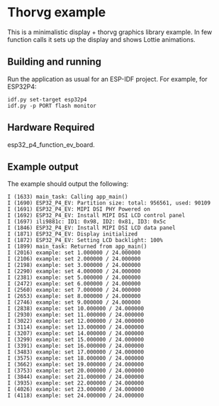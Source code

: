 # Thorvg example

This is a minimalistic display + thorvg graphics library example.
In few function calls it sets up the display and shows Lottie animations.

## Building and running

Run the application as usual for an ESP-IDF project. For example, for ESP32P4:
```
idf.py set-target esp32p4
idf.py -p PORT flash monitor
```

## Hardware Required

esp32_p4_function_ev_board.


## Example output

The example should output the following:

```
I (1633) main_task: Calling app_main()
I (1690) ESP32_P4_EV: Partition size: total: 956561, used: 90109
I (1691) ESP32_P4_EV: MIPI DSI PHY Powered on
I (1692) ESP32_P4_EV: Install MIPI DSI LCD control panel
I (1697) ili9881c: ID1: 0x98, ID2: 0x81, ID3: 0x5c
I (1846) ESP32_P4_EV: Install MIPI DSI LCD data panel
I (1871) ESP32_P4_EV: Display initialized
I (1872) ESP32_P4_EV: Setting LCD backlight: 100%
I (1899) main_task: Returned from app_main()
I (2016) example: set 1.000000 / 24.000000
I (2106) example: set 2.000000 / 24.000000
I (2198) example: set 3.000000 / 24.000000
I (2290) example: set 4.000000 / 24.000000
I (2381) example: set 5.000000 / 24.000000
I (2472) example: set 6.000000 / 24.000000
I (2560) example: set 7.000000 / 24.000000
I (2653) example: set 8.000000 / 24.000000
I (2746) example: set 9.000000 / 24.000000
I (2838) example: set 10.000000 / 24.000000
I (2930) example: set 11.000000 / 24.000000
I (3022) example: set 12.000000 / 24.000000
I (3114) example: set 13.000000 / 24.000000
I (3207) example: set 14.000000 / 24.000000
I (3299) example: set 15.000000 / 24.000000
I (3391) example: set 16.000000 / 24.000000
I (3483) example: set 17.000000 / 24.000000
I (3575) example: set 18.000000 / 24.000000
I (3662) example: set 19.000000 / 24.000000
I (3753) example: set 20.000000 / 24.000000
I (3844) example: set 21.000000 / 24.000000
I (3935) example: set 22.000000 / 24.000000
I (4026) example: set 23.000000 / 24.000000
I (4118) example: set 24.000000 / 24.000000
```
